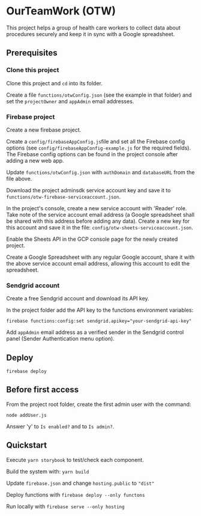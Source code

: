 # OurTeamWork (OTW)

This project helps a group of health care workers to collect data about
procedures securely and keep it in sync with a Google spreadsheet.

## Prerequisites

### Clone this project

Clone this project and `cd` into its folder.

Create a file `functions/otwConfig.json` (see the example in that folder) and
set the `projectOwner` and `appAdmin` email addresses.

### Firebase project

Create a new firebase project.

Create a `config/firebaseAppConfig.js`file and set all the Firebase config
options (see `config/firebaseAppConfig-example.js` for the required fields).
The Firebase config options can be found in the project console after
adding a new web app.

Update `functions/otwConfig.json` with `authDomain` and `databaseURL` from the
file above.

Download the project adminsdk service account key and save it to
`functions/otw-firebase-serviceaccount.json`.

In the project's console, create a new service account with 'Reader' role.
Take note of the service account email address (a Google spreadsheet shall be
shared with this address before adding any data). Create a new key for this
account and save it in the file: `config/otw-sheets-serviceaccount.json`.

Enable the Sheets API in the GCP console page for the newly created project.

Create a Google Spreadsheet with any regular Google account, share it
with the above service account email address, allowing this account to edit
the spreadsheet.

### Sendgrid account

Create a free Sendgrid account and download its API key.

In the project folder add the API key to the functions environment variables:

`firebase functions:config:set sendgrid.apikey="your-sendgrid-api-key"`

Add `appAdmin` email address as a verified sender in the Sendgrid control
panel (Sender Authentication menu option).

## Deploy

`firebase deploy`

## Before first access

From the project root folder, create the first admin user with the command:

`node addUser.js`

Answer 'y' to `Is enabled?` and to `Is admin?`.

## Quickstart

Execute `yarn storybook` to test/check each component.

Build the system with: `yarn build`

Update `firebase.json` and change  `hosting.public` to `"dist"`

Deploy functions with `firebase deploy --only functons`

Run locally with `firebase serve --only hosting`

